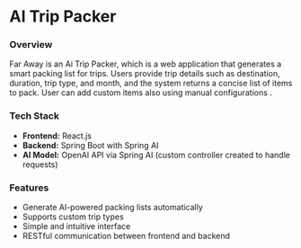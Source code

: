 # AI Trip Packer

### Overview
Far Away is an Ai Trip Packer, which is a web application that generates a smart packing list for trips. Users provide trip details such as destination, duration, trip type, and month, and the system returns a concise list of items to pack. User can add custom items also using manual configurations . 

### Tech Stack
- **Frontend:** React.js  
- **Backend:** Spring Boot with Spring AI  
- **AI Model:** OpenAI API via Spring AI (custom controller created to handle requests)  

### Features
- Generate AI-powered packing lists automatically  
- Supports custom trip types  
- Simple and intuitive interface  
- RESTful communication between frontend and backend  

